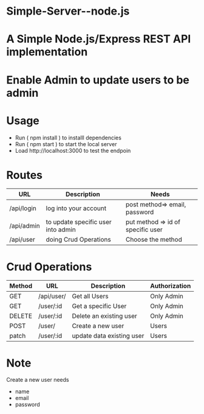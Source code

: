 # Simple-Server--node.js
# A Simple Node.js/Express REST API implementation
# Enable Admin to update users to be admin 

# Usage
- Run ( npm install ) to installl dependencies 
- Run ( npm  start )  to start the local server
- Load http://localhost:3000 to test the endpoin 

# Routes
|    URL       |         Description                |             Needs                 |
| ------------ | ---------------------------------- | --------------------------------- |
| /api/login   | log into your account              | post method=>  email, password    |          
| /api/admin   | to update specific user into admin | put method => id of specific user |
| /api/user    | doing Crud Operations              | Choose the  method                |

# Crud Operations
| Method |      URL      |         Description          |     Authorization    |
| ------ | ------------- | ---------------------------- | -------------------- |
| GET    | /api/user/    | Get all Users                |  Only Admin          |
| GET    | /user/:id     | Get a specific  User         |  Only Admin          |
| DELETE | /user/:id     | Delete an existing user      |  Only Admin          |
| POST   | /user/        | Create a new user            |  Users               |
| patch  | /user/:id     | update data existing user    |  Users               |

# Note
Create a new user needs 
- name
- email
- password 
